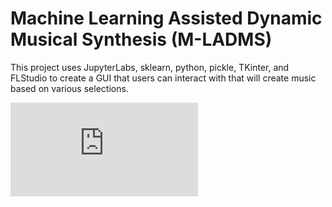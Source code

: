 # Machine Learning Assisted Dynamic Musical Synthesis (M-LADMS)  
  
  This project uses JupyterLabs, sklearn, python, pickle, TKinter, and FLStudio to create a GUI that users can interact with that will create music based on various selections.

![](https://github.com/AaronHertner/m-ladms_honours/blob/main/proposal.drawio.html)
